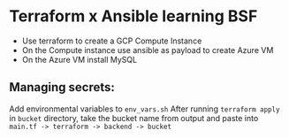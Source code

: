 # Terraform x Ansible learning BSF

- Use terraform to create a GCP Compute Instance
- On the Compute instance use ansible as payload to create Azure VM
- On the Azure VM install MySQL


## Managing secrets:
Add environmental variables to `env_vars.sh` 
After running `terraform apply` in `bucket` directory, take the bucket name from output and paste into `main.tf -> terraform -> backend -> bucket`
